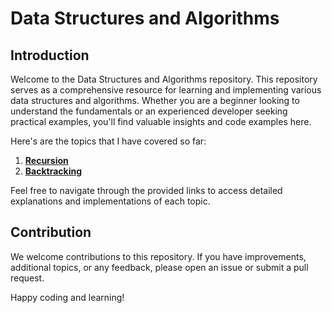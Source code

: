 # Data Structures and Algorithms

## Introduction

Welcome to the Data Structures and Algorithms repository. This repository serves as a comprehensive resource for learning and implementing various data structures and algorithms. Whether you are a beginner looking to understand the fundamentals or an experienced developer seeking practical examples, you'll find valuable insights and code examples here.

Here's are the topics that I have covered so far:

1. **[Recursion](./Notes/Recursion.md)**
2. **[Backtracking](./Notes/Backtracking.md)**

Feel free to navigate through the provided links to access detailed explanations and implementations of each topic.

## Contribution

We welcome contributions to this repository. If you have improvements, additional topics, or any feedback, please open an issue or submit a pull request.

Happy coding and learning!
